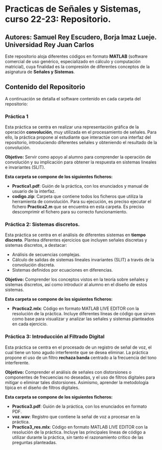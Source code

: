 # Practicas de Señales y Sistemas, curso 22-23: Repositorio.
## Autores: Samuel Rey Escudero, Borja Imaz Lueje. Universidad Rey Juan Carlos

Este repositorio aloja diferentes códigos en formato **MATLAB** (software comercial de uso genérico, especializado en cálculo y computación matricial), cuya finalidad es la compresión de diferentes conceptos de la asignatura de **Señales y Sistemas**.

## Contenido del Repositorio

A continuación se detalla el software contenido en cada carpeta del repositorio:

### Práctica 1

Esta práctica se centra en realizar una representación gráfica de la operación **convolución**, muy utilizada en el procesamiento de señales. Para ello, la práctica propone al estudiante que interactúe con una interfaz del repositorio, introduciendo diferentes señales y obteniendo el resultado de la convolución. 

**Objetivo:** Servir como apoyo al alumno para comprender la operación de convolución y su implicación para obtener la respuesta en sistemas lineales e invariantes (SLIT).

**Esta carpeta se compone de los siguientes ficheros:**
- **Practica1.pdf**: Guión de la práctica, con los enunciados y manual de usuario de la interfaz.
- **codigo.zip**: Carpeta que contiene todos los ficheros que utiliza la herramienta de convolución. Para su ejecución, es preciso ejecutar el fichero **Practica2.m** que se encuentra en esta carpeta. Es preciso descomprimir el fichero para su correcto funcionamiento.

### Práctica 2: Sistemas discretos.

Esta práctica se centra en el análisis de diferentes sistemas en **tiempo discreto**. Plantea diferentes ejercicios que incluyen señales discretas y sistemas discretos, a destacar:
- Análisis de secuencias complejas.
- Cálculo de salidas de sistemas lineales invariantes (SLIT) a través de la convolución discreta.
- Sistemas definidos por ecuaciones en diferencias.

**Objetivo:** Comprender los conceptos vistos en la teoría sobre señales y sistemas discretos, así como introducir al alumno en el diseño de estos sistemas.

**Esta carpeta se compone de los siguientes ficheros:**
- **Practica2.mlx**: Código en formato MATLAB LIVE EDITOR con la resolución de la práctica. Incluye diferentes líneas de código que sirven como base para visualizar y analizar las señales y sistemas planteados en cada ejercicio.

### Práctica 3: Introducción al Filtrado Digital

Esta práctica se centra en el procesado de un registro de señal de voz, el cual tiene un tono agudo interferente que se desea eliminar. La práctica propone el uso de un filtro **rechaza banda** centrado a la frecuencia del tono interferente.

**Objetivo:** Comprender el análisis de señales con distorsiones o componentes de frecuencias no deseadas, y el uso de filtros digitales para mitigar o eliminar tales distorsiones. Asimismo, aprender la metodología típica en el diseño de filtros digitales.

**Esta carpeta se compone de los siguientes ficheros:**
- **Practica3.pdf**: Guión de la práctica, con los enunciados en formato PDF.
- **voz.wav**: Registro que contiene la señal de voz a procesar en la práctica.
- **Practica3_res.mlx**: Código en formato MATLAB LIVE EDITOR con la resolución de la práctica. Incluye las principales líneas de código a utilizar durante la práctica, sin tanto el razonamiento crítico de las preguntas planteadas.
